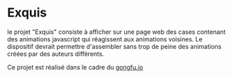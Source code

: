 Exquis
======

le projet "Exquis" consiste à afficher sur une page web des cases contenant des animations javascript qui réagissent aux animations voisines. Le dispositif devrait permettre d'assembler sans trop de peine des animations créées par des auteurs différents.

Ce projet est réalisé dans le cadre du [gongfu.io](http://gongfu.io/)

